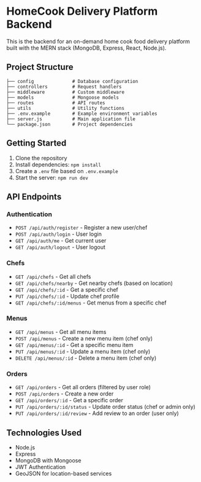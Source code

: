 # HomeCook Delivery Platform Backend

This is the backend for an on-demand home cook food delivery platform built with the MERN stack (MongoDB, Express, React, Node.js).

## Project Structure

```
├── config              # Database configuration
├── controllers         # Request handlers
├── middleware          # Custom middleware
├── models              # Mongoose models
├── routes              # API routes
├── utils               # Utility functions
├── .env.example        # Example environment variables
├── server.js           # Main application file
└── package.json        # Project dependencies
```

## Getting Started

1. Clone the repository
2. Install dependencies: `npm install`
3. Create a `.env` file based on `.env.example`
4. Start the server: `npm run dev`

## API Endpoints

### Authentication
- `POST /api/auth/register` - Register a new user/chef
- `POST /api/auth/login` - User login
- `GET /api/auth/me` - Get current user
- `GET /api/auth/logout` - User logout

### Chefs
- `GET /api/chefs` - Get all chefs
- `GET /api/chefs/nearby` - Get nearby chefs (based on location)
- `GET /api/chefs/:id` - Get a specific chef
- `PUT /api/chefs/:id` - Update chef profile
- `GET /api/chefs/:id/menus` - Get menus from a specific chef

### Menus
- `GET /api/menus` - Get all menu items
- `POST /api/menus` - Create a new menu item (chef only)
- `GET /api/menus/:id` - Get a specific menu item
- `PUT /api/menus/:id` - Update a menu item (chef only)
- `DELETE /api/menus/:id` - Delete a menu item (chef only)

### Orders
- `GET /api/orders` - Get all orders (filtered by user role)
- `POST /api/orders` - Create a new order
- `GET /api/orders/:id` - Get a specific order
- `PUT /api/orders/:id/status` - Update order status (chef or admin only)
- `PUT /api/orders/:id/review` - Add review to an order (user only)

## Technologies Used

- Node.js
- Express
- MongoDB with Mongoose
- JWT Authentication
- GeoJSON for location-based services